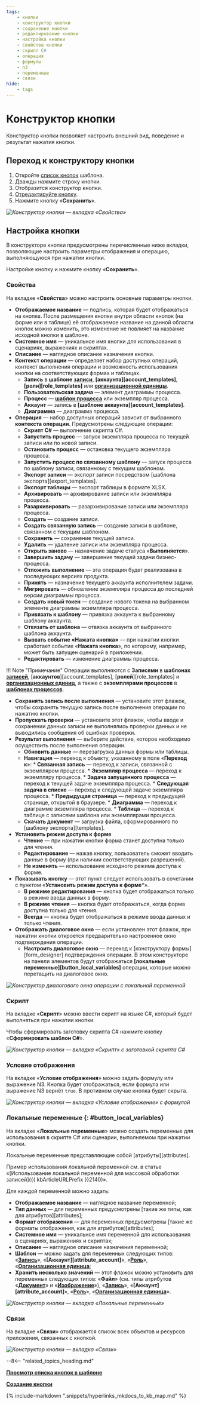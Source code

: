 ```yaml
---
tags:
    - кнопки
    - конструктор кнопки
    - сохранение кнопки
    - редактирование кнопки
    - настройка кнопки
    - свойства кнопки
    - скрипт C#
    - операция
    - формулы
    - n3
    - переменные
    - связи
hide:
    - tags
---
```


# Конструктор кнопки

Конструктор кнопки позволяет настроить внешний вид, поведение и результат нажатия кнопки.

## Переход к конструктору кнопки

1. Откройте [список кнопок](button_list_view.md) шаблона.
2. Дважды нажмите строку кнопки.
3. Отобразится конструктор кнопки.
4. [Отредактируйте кнопку](#настройка-кнопки).
5. Нажмите кнопку «**Сохранить**».

*![Конструктор кнопки — вкладка «Свойства»](button_designer.png)*

## Настройка кнопки

В конструкторе кнопки предусмотрены перечисленные ниже вкладки, позволяющие настроить параметры отображения и операцию, выполняющуюся при нажатии кнопки.

Настройке кнопку и нажмите кнопку «**Сохранить**».

### Свойства

На вкладке «**Свойства**» можно настроить основные параметры кнопки.

* **Отображаемое название** — подпись, которая будет отображаться на кнопке. После размещения кнопки внутри области кнопок (на форме или в таблице) её отображаемое название на данной области кнопок можно изменить, это изменение не повлияет на название исходной кнопки в шаблоне.
* **Системное имя** — уникальное имя кнопки для использования в сценариях, выражениях и скриптах.
* **Описание** — наглядное описание назначения кнопки.
* **Контекст операции** — определяет набор доступных операций, контекст выполнения операции и возможность использования кнопки на соответствующих формах и таблицах.
    * **Запись** в **шаблоне** **[записи](record_templates.md)**, **[аккаунта][account_templates]**, **[роли][role_templates]** или **[организационной единицы](organizational_unit_templates.md)**.
    * **Пользовательская задача** — элемент диаграммы процесса.
    * **Процесс** — **[шаблон процесса](process_templates.md)** или экземпляр процесса.
    * **Аккаунт** — запись в **[шаблоне аккаунта][account_templates]**.
    * **Диаграмма** — диаграмма процесса.
* **Операция** — набор доступных операций зависит от выбранного **контекста операции**. Предусмотрены следующие операции:
    * **Скрипт C#** — выполнение скрипта C#.
    * **Запустить процесс** — запуск экземпляра процесса по текущей записи или по новой записи.
    * **Остановить процесс** — остановка текущего экземпляра процесса.
    * **Запустить процесс по связанному шаблону** — запуск процесса по шаблону записи, связанному с текущим шаблоном.
    * **Экспорт записи** — экспорт записи посредством [шаблона экспорта][export_templates].
    * **Экспорт таблицы** — экспорт таблицы в формате XLSX.
    * **Архивировать** — архивирование записи или экземпляра процесса.
    * **Разархивировать** — разархивирование записи или экземпляра процесса.
    * **Создать** — создание записи.
    * **Создать связанную запись** — создание записи в шаблоне, связанном с текущим шаблоном.
    * **Сохранить** — сохранение текущей записи.
    * **Удалить** — удаление записи или экземпляра процесса.
    * **Открыть заново** — назначение задаче статуса «**Выполняется**».
    * **Завершить задачу** — завершение текущей задачи бизнес-процесса.
    * **Отложить выполнение** — эта операция будет реализована в последующих версиях продукта.
    * **Принять** — назначение текущего аккаунта исполнителем задачи.
    * **Мигрировать** — обновление экземпляра процесса до последней версии диаграммы процесса.
    * **Создать новый токен** — создание нового токена на выбранном элементе диаграммы экземпляра процесса.
    * **Привязать к шаблону** — привязка аккаунта к выбранному шаблону аккаунта.
    * **Отвязать от шаблона** — отвязка аккаунта от выбранного шаблона аккаунта.
    * **Вызвать событие «Нажата кнопка»** — при нажатии кнопки сработает событие «**Нажата кнопка**», по которому, например, может быть запущен сценарий в приложении.
    * **Редактировать** — изменение диаграммы процесса.

!!! Note "Примечание"
    Операции выполняются с **Записями** в **шаблонах** [**записей**](record_templates.md), [**аккаунтов**][account_templates], [**ролей**][role_templates] и [**организационных единиц**](organizational_unit_templates.md), а также с **экземплярами процессов** в **[шаблонах процессов](process_templates.md)**.

* **Сохранять запись после выполнения** — установите этот флажок, чтобы сохранять текущую запись после выполнения операции по нажатию кнопки.
* **Пропускать проверки** — установите этот флажок, чтобы вводе и сохранении данных записи не выполнялись проверки данных и не выводились сообщения об ошибках проверки.
* **Результат выполнения** — выберите действие, которое необходимо осуществить после выполнения операции.
    * **Обновить данные** — перезагрузка данных формы или таблицы.
    * **Навигация** — переход к объекту, указанному в поле «**Переход к**»:
          * **Связанная запись** — переход к записи, связанной с экземпляром процесса.
          * **Экземпляр процесса** — переход к экземпляру процесса.
          * **Задача запущенного процесса** — переход к текущей задаче экземпляра процесса.
          * **Следующая задача в списке** — переход к следующей задаче экземпляра процесса.
          * **Предыдущая страница** — переход к предыдущей странице, открытой в браузере.
          * **Диаграмма** — переход к диаграмме экземпляра процесса.
          * **Таблица** — переход к таблице с записями шаблона или экземплярами процесса.
    * **Скачать документ** — загрузка файла, сформированного по [шаблону экспорта][templates].
* **Установить режим доступа к форме**
    * **Чтение** — при нажатии кнопки форма станет доступна только для чтения.
    * **Редактирование** — нажав кнопку, пользователь сможет вводить данные в форму (при наличии соответствующих разрешений).
    *  **Не изменять** — использование исходного режима доступа к форме.
* **Показывать кнопку** — этот пункт следует использовать в сочетании с пунктом «**Установить режим доступа к форме***».
    * **В режиме редактирования** — кнопка будет отображаться только в режиме ввода данных в форму.
    * **В режиме чтения** — кнопка будет отображаться, когда форма доступна только для чтения.
    * **Всегда** — кнопка будет отображаться в режиме ввода данных и только чтения.
* **Отображать диалоговое окно** — если установлен этот флажок, при нажатии кнопки откроется предварительно настроенное окно подтверждения операции.
    * **Настроить диалоговое окно** — переход к [конструктору формы][form_designer] подтверждения операции. В этом конструкторе на панели элементов будут отображаться **[локальные переменные][button_local_variables]** операции, которые можно перетащить на диалоговое окно.

*![Конструктор диалогового окна операции с локальной переменной](button_designer_dialogue_designer.png)*

### Скрипт

На вкладке «**Скрипт**» можно ввести скрипт на языке C#, который будет выполняться при нажатии кнопки.

Чтобы сформировать заготовку скрипта C# нажмите кнопку «**Сформировать шаблон C#**».

*![Конструктор кнопки — вкладка «Скрипт» с заготовкой скрипта C#](button_designer_script.png)*

### Условие отображения

На вкладке «**Условие отображения**» можно задать формулу или выражение N3. Кнопка будет отображаться, если формула или выражение N3 вернёт `true`. В противном случае кнопка будет скрыта.

*![Конструктор кнопки — вкладка «Условие отображение» с формулой](button_designer_display_condition.png)*

### Локальные переменные {: #button_local_variables}

На вкладке «**Локальные переменные**» можно создать переменные для использования в скрипте C# или сценарии, выполняемом при нажатии кнопки.

Локальные переменные представляющие собой [атрибуты][attributes].

Пример использования локальной переменной см. в статье «[Использование локальной переменной для массовой обработки записей]({{ kbArticleURLPrefix }}2140)».

Для каждой переменной можно задать:

* **Отображаемое название** — наглядное название переменной;
* **Тип данных** — для переменных предусмотрены [такие же типы, как для атрибутов][attributes];
* **Формат отображения** — для переменных предусмотрены [такие же форматы отображения, как для атрибутов][attributes];
* **Системное имя** — уникальное имя переменной для использования в сценариях, выражениях и скриптах;
* **Описание** — наглядное описание назначения переменной;
* **Шаблон** — можно задать для переменных следующих типов: «**[Запись](attribute_record.md)**», «**[Аккаунт][attribute_account]**», «**[Роль](attribute_role.md)**», «**[Организационная единица](attribute_organizational_unit.md)**;
* **Хранить несколько значений** — этот флажок можно установить для переменных следующих типов: «**Файл**» (см. типы атрибутов «**[Документ](attribute_document.md)**» и «**[Изображение](attribute_image.md)**»), «**[Запись](attribute_record.md)**», «**[Аккаунт][attribute_account]**», «**[Роль](attribute_role.md)**», «**[Организационная единица](attribute_organizational_unit.md)**».

*![Конструктор кнопки — вкладка «Локальные переменные»](button_designer_local_variables.png)*

### Связи

На вкладке «**Связи**» отображается список всех объектов и ресурсов приложения, связанных с кнопкой.

*![Конструктор кнопки — вкладка «Связи»](button_designer_relations.png)*

--8<-- "related_topics_heading.md"

**[Просмотр списка кнопок в шаблоне](button_list_view.md)**

**[Создание кнопки](button_creation.md)**

{%
include-markdown ".snippets/hyperlinks_mkdocs_to_kb_map.md"
%}
